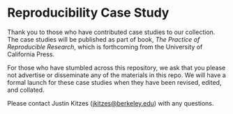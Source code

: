 # Reproducibility Case Study

Thank you to those who have contributed case studies to our collection. The case studies will be published as part of book, *The Practice of Reproducible Research*, which is forthcoming from the University of California Press.

For those who have stumbled across this repository, we ask that you please not advertise or disseminate any of the materials in this repo. We will have a formal launch for these case studies when they have been revised, edited, and collated.

Please contact Justin Kitzes (jkitzes@berkeley.edu) with any questions.
